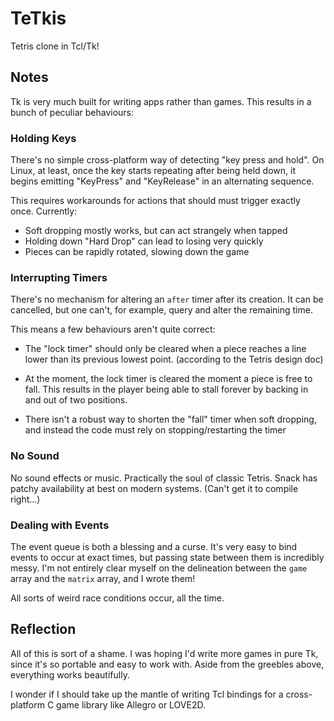 # TeTkis

Tetris clone in Tcl/Tk!

## Notes

Tk is very much built for writing apps rather than games.
This results in a bunch of peculiar behaviours:

### Holding Keys

There's no simple cross-platform way of detecting "key press and hold".
On Linux, at least, once the key starts repeating after being held down,
it begins emitting "KeyPress" and "KeyRelease" in an alternating sequence.

This requires workarounds for actions that should must trigger exactly once.
Currently:

- Soft dropping mostly works, but can act strangely when tapped
- Holding down "Hard Drop" can lead to losing very quickly
- Pieces can be rapidly rotated, slowing down the game

### Interrupting Timers

There's no mechanism for altering an `after` timer after its creation.
It can be cancelled, but one can't, for example,
query and alter the remaining time.

This means a few behaviours aren't quite correct:

- The "lock timer" should only be cleared when a piece reaches a line lower
  than its previous lowest point. (according to the Tetris design doc)
 * At the moment, the lock timer is cleared the moment a piece is
   free to fall. This results in the player being able to stall
   forever by backing in and out of two positions.
- There isn't a robust way to shorten the "fall" timer when soft dropping,
  and instead the code must rely on stopping/restarting the timer

### No Sound

No sound effects or music. Practically the soul of classic Tetris.
Snack has patchy availability at best on modern systems.
(Can't get it to compile right...)

### Dealing with Events

The event queue is both a blessing and a curse.
It's very easy to bind events to occur at exact times,
but passing state between them is incredibly messy.
I'm not entirely clear myself on the delineation between the `game` array
and the `matrix` array, and I wrote them!

All sorts of weird race conditions occur, all the time.

## Reflection

All of this is sort of a shame. I was hoping I'd write more games in pure Tk,
since it's so portable and easy to work with.
Aside from the greebles above, everything works beautifully.

I wonder if I should take up the mantle of writing Tcl bindings for a
cross-platform C game library like Allegro or LOVE2D.
